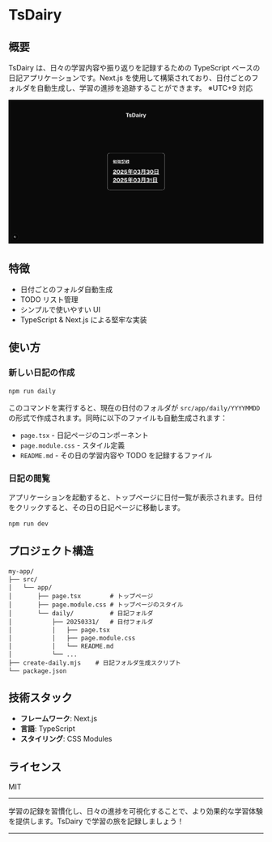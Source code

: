 # TsDairy

## 概要

TsDairy は、日々の学習内容や振り返りを記録するための TypeScript ベースの日記アプリケーションです。Next.js を使用して構築されており、日付ごとのフォルダを自動生成し、学習の進捗を追跡することができます。
※UTC+9 対応

![image](public/main.png)

## 特徴

- 日付ごとのフォルダ自動生成
- TODO リスト管理
- シンプルで使いやすい UI
- TypeScript & Next.js による堅牢な実装

## 使い方

### 新しい日記の作成

```bash
npm run daily
```

このコマンドを実行すると、現在の日付のフォルダが `src/app/daily/YYYYMMDD` の形式で作成されます。同時に以下のファイルも自動生成されます：

- `page.tsx` - 日記ページのコンポーネント
- `page.module.css` - スタイル定義
- `README.md` - その日の学習内容や TODO を記録するファイル

### 日記の閲覧

アプリケーションを起動すると、トップページに日付一覧が表示されます。日付をクリックすると、その日の日記ページに移動します。

```bash
npm run dev
```

## プロジェクト構造

```
my-app/
├── src/
│   └── app/
│       ├── page.tsx        # トップページ
│       ├── page.module.css # トップページのスタイル
│       └── daily/          # 日記フォルダ
│           ├── 20250331/   # 日付フォルダ
│           │   ├── page.tsx
│           │   ├── page.module.css
│           │   └── README.md
│           └── ...
├── create-daily.mjs    # 日記フォルダ生成スクリプト
└── package.json
```

## 技術スタック

- **フレームワーク**: Next.js
- **言語**: TypeScript
- **スタイリング**: CSS Modules

## ライセンス

MIT

---

学習の記録を習慣化し、日々の進捗を可視化することで、より効果的な学習体験を提供します。TsDairy で学習の旅を記録しましょう！

---
